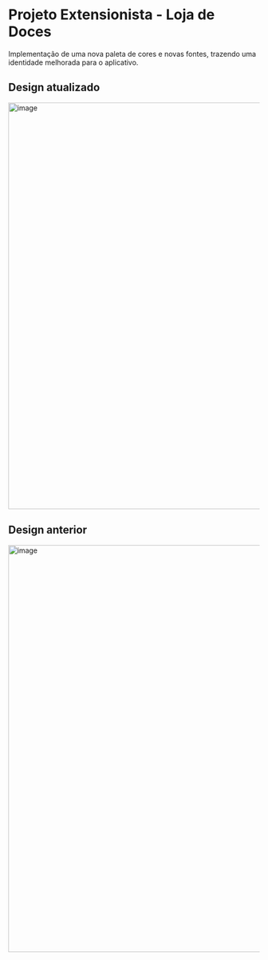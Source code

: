 # Projeto Extensionista - Loja de Doces

Implementação de uma nova paleta de cores e novas fontes, trazendo uma identidade melhorada para o aplicativo.

## Design atualizado
<img width="506" height="813" alt="image" src="https://github.com/user-attachments/assets/83178125-f675-4b31-b88f-21dc69ff3b11" />

## Design anterior
<img width="506" height="814" alt="image" src="https://github.com/user-attachments/assets/d58e1d7c-3de0-4efe-a916-70aa45dd4bd6" />
